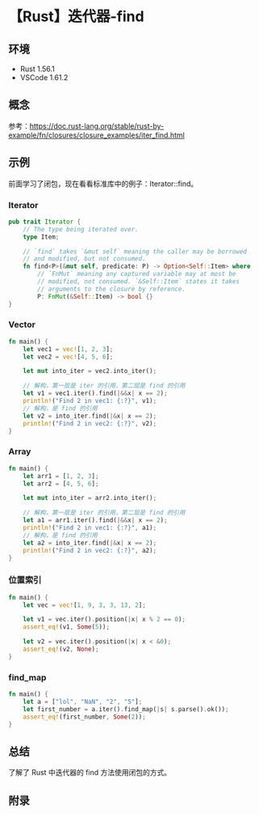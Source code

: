 # 【Rust】迭代器-find

## 环境

- Rust 1.56.1
- VSCode 1.61.2

## 概念

参考：<https://doc.rust-lang.org/stable/rust-by-example/fn/closures/closure_examples/iter_find.html>  

## 示例

前面学习了闭包，现在看看标准库中的例子：Iterator::find。

### Iterator

```rust
pub trait Iterator {
    // The type being iterated over.
    type Item;

    // `find` takes `&mut self` meaning the caller may be borrowed
    // and modified, but not consumed.
    fn find<P>(&mut self, predicate: P) -> Option<Self::Item> where
        // `FnMut` meaning any captured variable may at most be
        // modified, not consumed. `&Self::Item` states it takes
        // arguments to the closure by reference.
        P: FnMut(&Self::Item) -> bool {}
}
```

### Vector

```rust
fn main() {
    let vec1 = vec![1, 2, 3];
    let vec2 = vec![4, 5, 6];

    let mut into_iter = vec2.into_iter();

    // 解构，第一层是 iter 的引用，第二层是 find 的引用
    let v1 = vec1.iter().find(|&&x| x == 2);
    println!("Find 2 in vec1: {:?}", v1);
    // 解构，是 find 的引用
    let v2 = into_iter.find(|&x| x == 2);
    println!("Find 2 in vec2: {:?}", v2);
}
```

### Array

```rust
fn main() {
    let arr1 = [1, 2, 3];
    let arr2 = [4, 5, 6];

    let mut into_iter = arr2.into_iter();

    // 解构，第一层是 iter 的引用，第二层是 find 的引用
    let a1 = arr1.iter().find(|&&x| x == 2);
    println!("Find 2 in vec1: {:?}", a1);
    // 解构，是 find 的引用
    let a2 = into_iter.find(|&x| x == 2);
    println!("Find 2 in vec2: {:?}", a2);
}
```

### 位置索引

```rust
fn main() {
    let vec = vec![1, 9, 3, 3, 13, 2];

    let v1 = vec.iter().position(|x| x % 2 == 0);
    assert_eq!(v1, Some(5));

    let v2 = vec.iter().position(|x| x < &0);
    assert_eq!(v2, None);
}
```

### find_map

```rust
fn main() {
    let a = ["lol", "NaN", "2", "5"];
    let first_number = a.iter().find_map(|s| s.parse().ok());
    assert_eq!(first_number, Some(2));
}
```

## 总结

了解了 Rust 中迭代器的 find 方法使用闭包的方式。

## 附录

